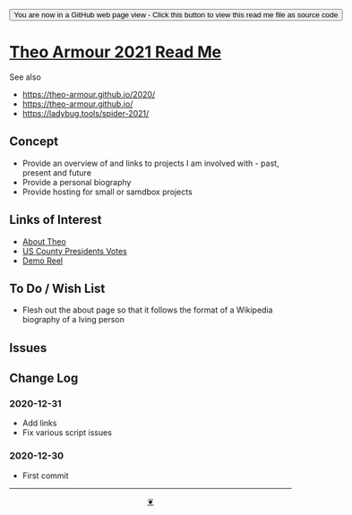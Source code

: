 <span style=display:none; >[You are now in a GitHub source code view - click this link to view Read Me file as a web page]( https://theo-armour.github.io/2021/  "View file as a web page." ) </span>

<div><input type=button onclick=window.top.location.href="https://github.com/theo-armour/2021/tree/master/";
value='You are now in a GitHub web page view - Click this button to view this read me file as source code' ></div>


# [Theo Armour 2021 Read Me]( https://theo-armour.github.io/2021/ )

<!--
<div class=iframe-resize ><iframe src=https://theo-armour.github.io/2021/  height=100% width=100% ></iframe></div>
_Theo Armour in a resizable window. One finger to rotate. Two to zoom._

### Full Screen: [Theo Armour]( https://theo-armour.github.io/2021/ )
-->

See also

* https://theo-armour.github.io/2020/
* https://theo-armour.github.io/
* https://ladybug.tools/spider-2021/


## Concept

* Provide an overview of and links to projects I am involved with - past, present and future
* Provide a personal biography
* Provide hosting for small or samdbox projects

## Links of Interest

* [About Theo]( https://theo-armour.github.io/2021/#pages/about-theo.md )
* [US County Presidents Votes]( https://theo-armour.github.io/2021/#sandbox/us-county-votes/index.html )
* [Demo Reel]( https://theo-armour.github.io/2021/demo-reel/ )



## To Do / Wish List

* Flesh out the about page so that it follows the format of a Wikipedia biography of a lving person

## Issues


## Change Log

### 2020-12-31

* Add links
* Fix various script issues

### 2020-12-30

* First commit


***

<center title="Hello! Click me to go up to the top" ><a class=aDingbat href=javascript:window.scrollTo(0,0);> ❦ </a></center>
